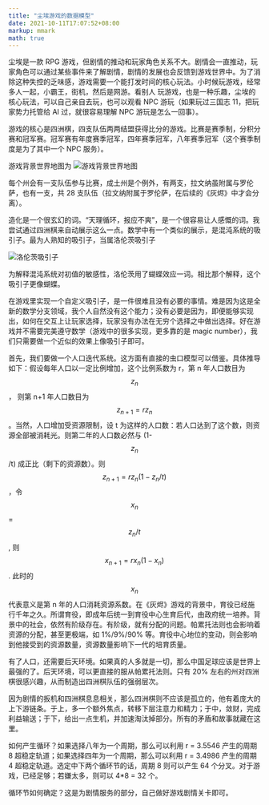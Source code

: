 ```yaml
---
title: "尘埃游戏的数据模型"
date: 2021-10-11T17:07:52+08:00
markup: mmark
math: true
---
```


尘埃是一款 RPG 游戏，但剧情的推动和玩家角色关系不大。剧情会一直推动，玩家角色可以通过某些事件来了解剧情，剧情的发展也会反馈到游戏世界中。为了消除这种失控的乏味感，游戏需要一个能打发时间的核心玩法。小时候玩游戏，经常多人一起，小霸王，街机，然后是网游。看别人 玩游戏，也是一种乐趣，尘埃的核心玩法，可以自己亲自去玩，也可以观看 NPC 游玩（如果玩过三国志 11，把玩家势力托管给 AI 过，就很容易理解 NPC 游玩是怎么一回事）。

游戏的核心是四洲棋，四支队伍两两结盟获得比分的游戏。比赛是赛季制，分积分赛和冠军赛。冠军赛有年度赛季冠军，四年赛季冠军，八年赛季冠军（这个赛季制度是为了其中一个 NPC 服务）。

游戏背景世界地图为 ![游戏背景世界地图](https://tva3.sinaimg.cn/mw2000/77caf329gy1gze5nmytzhj21o210y1ky.jpg)

每个州会有一支队伍参与比赛，成土州是个例外，有两支，拉文纳虽附属与罗伦萨，也有一支，共 28 支队伍（拉文纳附属于罗伦萨，在后续的《灰烬》中才会分离）。

造化是一个很玄幻的词。“天理循环，报应不爽”，是一个很容易让人感慨的词。我尝试通过四洲棋来自动展示这么一点。数学中有一个类似的展示，是混沌系统的吸引子。最为人熟知的吸引子，当属洛伦茨吸引子

![洛伦茨吸引子](https://tva3.sinaimg.cn/mw2000/77caf329gy1gzlgq1uzkpj20p80ph7l5.jpg)



为解释混沌系统对初值的敏感性，洛伦茨用了蝴蝶效应一词。相比那个解释，这个吸引子更像蝴蝶。

在游戏里实现一个自定义吸引子，是一件很难且没有必要的事情。难是因为这是全新的数学分支领域，我个人自然没有这个能力；没有必要是因为，即便能够实现出，如何在交互上让玩家选择，玩家没有办法在无穷个选择之中做出选择。好在游戏并不需要完美遵守数学（游戏中的很多实现，更多靠的是 magic number），我们只需要做一个近似的效果上像吸引子即可。

首先，我们要做一个人口迭代系统。这方面有直接的虫口模型可以借鉴。具体推导如下：假设每年人口以一定比例增加，这个比例系数为 r，第 n 年人口数目为 $$z_n$$， 则第 n+1 年人口数目为 $$z_{n+1} = rz_n$$。当然，人口增加受资源限制，设 t 为这样的人口数：若人口达到了这个数，则资源全部被消耗光。则第二年的人口数必然与 (1-$$z_n$$/t) 成正比（剩下的资源数）。则 $$z_{n+1} = rz_n(1-z_n/t)$$，令 $$x_n$$ = $$z_n/t$$, 则 $$x_{n+1} = rx_n(1-x_n)$$. 此时的 $$x_n$$ 代表意义是第 n 年的人口消耗资源系数。在《灰烬》游戏的背景中，育役已经施行千年之久。所谓育役，即成年后统一到育役中心生育后代，由政府统一培养。背景中的社会，依然有阶级存在。有阶级，就有分配的问题。帕累托法则也会影响着资源的分配，甚至更极端，如 1%/9%/90% 等。育役中心地位的变动，则会影响到他接受到的资源数量，资源数量影响下一代的培育质量。

有了人口，还需要后天环境。如果真的人多就是一切，那么中国足球应该是世界上最强的了。后天环境，可以更直接的服从帕累托法则。只有 20% 左右的州对四洲棋很感兴趣，从而制造出四洲棋队伍的强弱层次。

因为剧情的扳机和四洲棋息息相关，那么四洲棋则不应该是孤立的，他有着庞大的上下游链条。于上，多一个额外焦点，转移下层注意力和精力；于中，敛财，完成利益输送；于下，给出一点生机，并加速淘汰掉部分。所有的矛盾和故事就藏在这里。

如何产生循环？如果选择八年为一个周期，那么可以利用 r = 3.5546 产生的周期 8 超稳定轨道；如果选择四年为一个周期，那么可以利用 r = 3.4986 产生的周期 4 超稳定轨道。选定中下两个循环节的话，周期 8 则可以产生 64 个分叉。对于游戏，已经足够；若嫌太多，则可以 4*8 = 32 个。

循环节如何确定？这是为剧情服务的部分，自己做好游戏剧情关卡即可。
